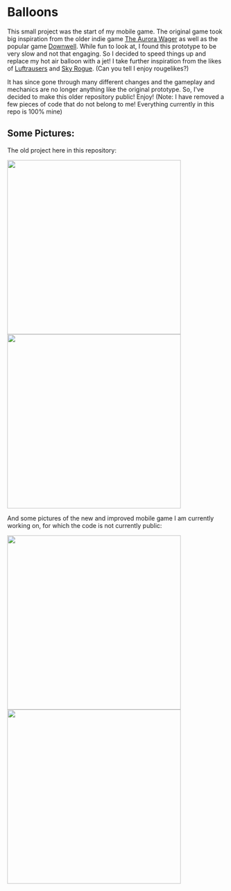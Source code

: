 # Balloons

This small project was the start of my mobile game. The original game took big inspiration from the older indie game [The Aurora Wager](https://ramjetanvil.itch.io/the-aurora-wager) as well as the popular game [Downwell](https://store.steampowered.com/app/360740/Downwell/). While fun to look at, I found this prototype to be very slow and not that engaging. So I decided to speed things up and replace my hot air balloon with a jet! I take further inspiration from the likes of [Luftrausers](https://store.steampowered.com/app/233150/LUFTRAUSERS/) and [Sky Rogue](https://store.steampowered.com/app/381020/Sky_Rogue/). (Can you tell I enjoy rougelikes?)

It has since gone through many different changes and the gameplay and mechanics are no longer anything like the original prototype. So, I've decided to make this older repository public! Enjoy! (Note: I have removed a few pieces of code that do not belong to me! Everything currently in this repo is 100% mine)

## Some Pictures:

The old project here in this repository:

<img src="/Media/balloongif3.gif" width="400">

<img src="/Media/balloongif4.gif" width="400">


And some pictures of the new and improved mobile game I am currently working on, for which the code is not currently public:


<img src="/Media/Fighting.gif" width="400">

<img src="/Media/Colors.gif" width="400">
